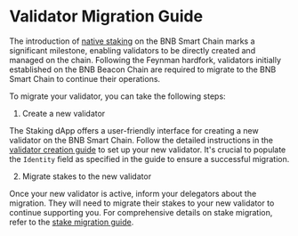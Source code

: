 # Validator Migration Guide

The introduction of [native staking](https://github.com/bnb-chain/BEPs/blob/master/BEPs/BEP294.md) on the BNB Smart
Chain marks a significant milestone, enabling validators to be directly created and managed on the chain. Following the
Feynman hardfork, validators initially established on the BNB Beacon Chain are required to migrate to the BNB Smart
Chain to continue their operations.

To migrate your validator, you can take the following steps:

1. Create a new validator

The Staking dApp offers a user-friendly interface for creating a new validator on the BNB Smart Chain. Follow the
detailed instructions in the [validator creation guide](creation.md) to set up your new validator. It's crucial to
populate the `Identity` field as specified in the guide to ensure a successful migration.

2. Migrate stakes to the new validator

Once your new validator is active, inform your delegators about the migration. They will need to migrate their stakes to
your new validator to continue supporting you. For comprehensive details on stake migration, refer to
the [stake migration guide](../users/stake-migration.md).
